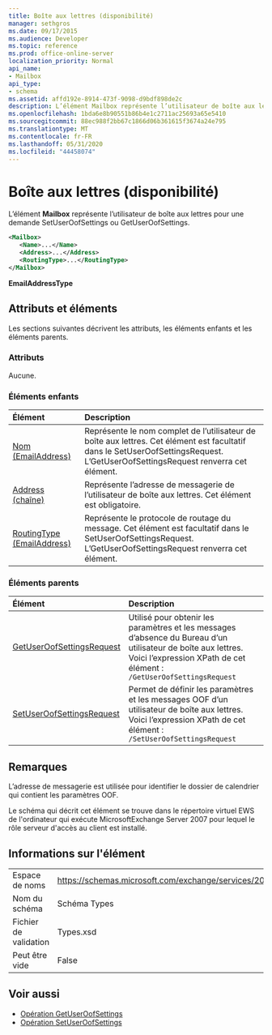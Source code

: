 ```yaml
---
title: Boîte aux lettres (disponibilité)
manager: sethgros
ms.date: 09/17/2015
ms.audience: Developer
ms.topic: reference
ms.prod: office-online-server
localization_priority: Normal
api_name:
- Mailbox
api_type:
- schema
ms.assetid: affd192e-8914-473f-9098-d9bdf898de2c
description: L’élément Mailbox représente l’utilisateur de boîte aux lettres pour une demande SetUserOofSettings ou GetUserOofSettings.
ms.openlocfilehash: 1bda6e8b90551b86b4e1c2711ac25693a65e5410
ms.sourcegitcommit: 88ec988f2bb67c1866d06b361615f3674a24e795
ms.translationtype: MT
ms.contentlocale: fr-FR
ms.lasthandoff: 05/31/2020
ms.locfileid: "44458074"
---
```

# <a name="mailbox-availability"></a>Boîte aux lettres (disponibilité)

L’élément **Mailbox** représente l’utilisateur de boîte aux lettres pour une demande SetUserOofSettings ou GetUserOofSettings. 
  
```xml
<Mailbox>
   <Name>...</Name>
   <Address>...</Address>
   <RoutingType>...</RoutingType>
</Mailbox>
```

**EmailAddressType**

## <a name="attributes-and-elements"></a>Attributs et éléments

Les sections suivantes décrivent les attributs, les éléments enfants et les éléments parents.
  
### <a name="attributes"></a>Attributs

Aucune.
  
### <a name="child-elements"></a>Éléments enfants

|**Élément**|**Description**|
|:-----|:-----|
|[Nom (EmailAddress)](name-emailaddress.md) <br/> |Représente le nom complet de l’utilisateur de boîte aux lettres. Cet élément est facultatif dans le SetUserOofSettingsRequest. L’GetUserOofSettingsRequest renverra cet élément.  <br/> |
|[Address (chaîne)](address-string.md) <br/> |Représente l’adresse de messagerie de l’utilisateur de boîte aux lettres. Cet élément est obligatoire.  <br/> |
|[RoutingType (EmailAddress)](routingtype-emailaddress.md) <br/> |Représente le protocole de routage du message. Cet élément est facultatif dans le SetUserOofSettingsRequest. L’GetUserOofSettingsRequest renverra cet élément.  <br/> |
   
### <a name="parent-elements"></a>Éléments parents

|**Élément**|**Description**|
|:-----|:-----|
|[GetUserOofSettingsRequest](getuseroofsettingsrequest.md) <br/> |Utilisé pour obtenir les paramètres et les messages d’absence du Bureau d’un utilisateur de boîte aux lettres.  <br/> Voici l’expression XPath de cet élément :  <br/>  `/GetUserOofSettingsRequest` <br/> |
|[SetUserOofSettingsRequest](setuseroofsettingsrequest.md) <br/> |Permet de définir les paramètres et les messages OOF d’un utilisateur de boîte aux lettres.  <br/> Voici l’expression XPath de cet élément :  <br/>  `/SetUserOofSettingsRequest` <br/> |
   
## <a name="remarks"></a>Remarques

L’adresse de messagerie est utilisée pour identifier le dossier de calendrier qui contient les paramètres OOF. 
  
Le schéma qui décrit cet élément se trouve dans le répertoire virtuel EWS de l'ordinateur qui exécute MicrosoftExchange Server 2007 pour lequel le rôle serveur d'accès au client est installé.
  
## <a name="element-information"></a>Informations sur l'élément

|||
|:-----|:-----|
|Espace de noms  <br/> |https://schemas.microsoft.com/exchange/services/2006/types  <br/> |
|Nom du schéma  <br/> |Schéma Types  <br/> |
|Fichier de validation  <br/> |Types.xsd  <br/> |
|Peut être vide  <br/> |False  <br/> |
   
## <a name="see-also"></a>Voir aussi

- [Opération GetUserOofSettings](getuseroofsettings-operation.md)
- [Opération SetUserOofSettings](setuseroofsettings-operation.md)

